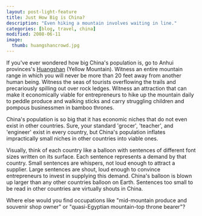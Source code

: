 ```yaml
---
layout: post-light-feature
title: Just How Big is China?
description: "Even hiking a mountain involves waiting in line."
categories: [blog, travel, china]
modified: 2008-06-11
image:
  thumb: huangshancrowd.jpg
---
```

If you've ever wondered how big China's population is, go to Anhui provinces's <a href="http://www.huangshantour.com/english/SmallClass.asp?typeid=16&amp;BigClassID=18&amp;smallclassid=411">Huangshan</a> (Yellow Mountain).   Witness an entire mountain range in which you will never be more than 20 feet away from another human being.   Witness the seas of tourists overflowing the trails and precariously spilling out over rock ledges.   Witness an attraction that can make it economically viable for entrepreneurs to hike up the mountain daily to peddle produce and walking sticks and carry struggling children and pompous businessmen in bamboo thrones.

China's population is so big that it has economic niches that do not even exist in other countries.   Sure, your standard 'grocer', 'teacher', and 'engineer' exist in every country, but China's population inflates impractically small niches in other countries into viable ones.

Visually, think of each country like a balloon with sentences of different font sizes written on its surface.  Each sentence represents a demand by that country.   Small sentences are whispers, not loud enough to attract a supplier.   Large sentences are shout, loud enough to convince entrepreneurs to invest in supplying this demand.   China's balloon is blown up larger than any other countries balloon on Earth.   Sentences too small to be read in other countries are virtually shouts in China.

Where else would you find occupations like "mid-mountain produce and souvenir shop owner" or "quasi-Egyptian mountain-top throne bearer"?